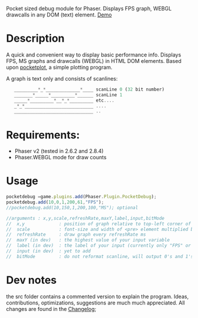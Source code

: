 Pocket sized debug module for Phaser. Displays FPS graph, WEBGL drawcalls in any DOM (text) element. [Demo](https://samid737.github.io/phaser-plugin-pocketdebug/)

# Description

A quick and convenient way to display basic performance info.
Displays FPS, MS graphs and drawcalls (WEBGL) in HTML DOM elements. Based upon 
[pocketplot](https://github.com/samid737/pocketplot), a simple plotting program.

A graph is text only and consists of scanlines:

```javascript
   _________*_*_____________*____ scanLine 0 (32 bit number)
   _______*_____*_________*______ scanLine 1
   _____*_________*__*_*_________ etc....
   _*_*__________________________ ....
   ______________________________ ..
```

# Requirements:

* Phaser v2 (tested in 2.6.2 and 2.8.4)
* Phaser.WEBGL mode for draw counts

# Usage

```javascript
pocketdebug =game.plugins.add(Phaser.Plugin.PocketDebug);
pocketdebug.add(10,0,1,200,61,"FPS");
//pocketdebug.add(10,150,1,200,100,"MS"); optional

//arguments : x,y,scale,refreshRate,maxY,label,input,bitMode
//  x,y             : position of graph relative to top-left corner of game
//  scale           : font-size and width of <pre> element multiplied by this scalevalue(default 1)
//  refreshRate     : draw graph every refreshRate ms
//  maxY (in dev)   : the highest value of your input variable
//  label (in dev)  : the label of your input (currently only "FPS" or "MS")
//  input (in dev)  : yet to add
//  bitMode         : do not reformat scanline, will output 0's and 1's.

```

# Dev notes

the src folder contains a commented version to explain the program. Ideas, contributions, optimizations, suggestions are much much appreciated.
All changes are found in the [Changelog](https://samid737.github.io/phaser-plugin-pocketdebug/CHANGELOG.md/);